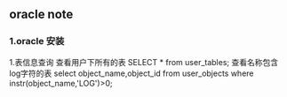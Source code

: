 ## oracle note
### 1.oracle 安装
1.表信息查询
    查看用户下所有的表 
    SELECT * from user_tables;
    查看名称包含log字符的表
    select object_name,object_id from user_objects where instr(object_name,'LOG')>0; 

